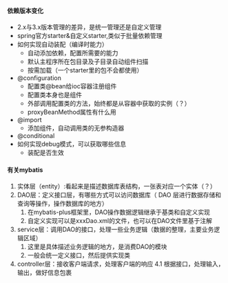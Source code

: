 #### 依赖版本变化
- 2.x与3.x版本管理的差异，是统一管理还是自定义管理
- spring官方starter&自定义starter,类似于批量依赖管理
- 如何实现自动装配（编译时能力）
    - 自动添加依赖，配置所需要的能力
    - 默认主程序所在包目录及子目录自动组件扫描
    - 按需加载（一个starter里的包不会都使用）
- @configuration
    - 配置类@bean给ioc容器注册组件
    - 配置类本身也是组件
    - 外部调用配置类的方法，始终都是从容器中获取的实例（？）
    - proxyBeanMethod属性有什么用
- @import
    - 添加组件，自动调用类的无参构造器
- @conditional
- 如何实现debug模式，可以获取哪些信息
    - 装配是否生效

#### 有关mybatis
1. 实体层（entity）:看起来是描述数据库表结构，一张表对应一个实体（？）
2. DAO层：定义接口层，有哪些方式可以访问数据库（ DAO 层进行数据存储和查询等操作，操作数据库的地方）
    1. 在mybatis-plus框架里，DAO操作数据逻辑继承于基类和自定义实现
    2. 自定义实现可以是xxxDao.xml的文件，也可以在DAO文件里基于注解
3. service层：调用DAO的接口，处理一些业务逻辑（数据的整理，主要业务逻辑区域）
    1. 这里是具体描述业务逻辑的地方，是消费DAO的模块
    2. 一般会统一定义接口，然后提供实现类
4. controller层：接收客户端请求，处理客户端的响应
    4.1 根据接口，处理输入，输出，做好信息包裹
